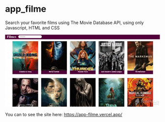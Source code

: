 # app_filme
Search your favorite films using The Movie Database API, using only Javascript, HTML and CSS

![](filme.gif)

You can to see the site here:
https://app-filme.vercel.app/
